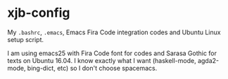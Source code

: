 # xjb-config

My `.bashrc`, `.emacs`, Emacs Fira Code integration codes and Ubuntu Linux setup script.

I am using emacs25 with Fira Code font for codes and Sarasa Gothic for texts on Ubuntu 16.04.
I know exactly what I want (haskell-mode, agda2-mode, bing-dict, etc) so I don't choose spacemacs.
